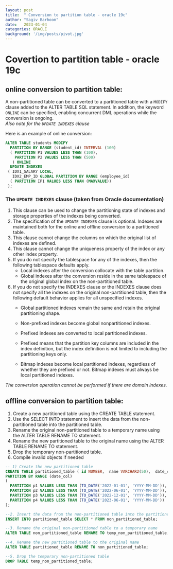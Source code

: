 ```yaml
---
layout: post
title:  " Conversion to partition table - oracle 19c"
author: "Sagiv Barhoom"
date:   2023-01-04
categories: ORACLE 
background: '/img/posts/pivot.jpg'
---
```

# Covertion to partition table - oracle 19c

## online conversion to partition table:
A non-partitioned table can be converted to a partitioned table with a `MODIFY` clause added to the ALTER TABLE SQL statement.
In addition, the keyword `ONLINE` can be specified, enabling concurrent DML operations while the conversion is ongoing.</br>
*Also note for the `UPDATE INDEXES` clause*

Here is an example of online conversion:
```sql
ALTER TABLE students MODIFY
  PARTITION BY RANGE (student_id) INTERVAL (100)
  ( PARTITION P1 VALUES LESS THAN (100),
    PARTITION P2 VALUES LESS THAN (500)
   ) ONLINE
  UPDATE INDEXES
 ( IDX1_SALARY LOCAL,
   IDX2_EMP_ID GLOBAL PARTITION BY RANGE (employee_id)
  ( PARTITION IP1 VALUES LESS THAN (MAXVALUE))
 );
 ```

### The  `UPDATE INDEXES` clause (taken from Oracle documentation)
1. This clause can be used to change the partitioning state of indexes and storage properties of the indexes being converted.
2. The specification of the `UPDATE INDEXES` clause is optional.
   Indexes are maintained both for the online and offline conversion to a partitioned table.
3. This clause cannot change the columns on which the original list of indexes are defined.
4. This clause cannot change the uniqueness property of the index or any other index property.
5. If you do not specify the tablespace for any of the indexes, then the following tablespace defaults apply.
    - Local indexes after the conversion collocate with the table partition.
    - Global indexes after the conversion reside in the same tablespace of the original global index on the non-partitioned table.
6. If you do not specify the INDEXES clause or the INDEXES clause does not specify all the indexes on the original non-partitioned table, then the following default behavior applies for all unspecified indexes.
    - Global partitioned indexes remain the same and retain the original partitioning shape.
    - Non-prefixed indexes become global nonpartitioned indexes.
    - Prefixed indexes are converted to local partitioned indexes.
    - Prefixed means that the partition key columns are included in the index definition, 
      but the index definition is not limited to including the partitioning keys only.

    - Bitmap indexes become local partitioned indexes, regardless of whether they are prefixed or not.
      Bitmap indexes must always be local partitioned indexes.

*The conversion operation cannot be performed if there are domain indexes.*



## offline conversion to partition table:

1. Create a new partitioned table using the CREATE TABLE statement.
2. Use the SELECT INTO statement to insert the data from the non-partitioned table into the partitioned table.
3. Rename the original non-partitioned table to a temporary name using the ALTER TABLE RENAME TO statement.
4. Rename the new partitioned table to the original name using the ALTER TABLE RENAME TO statement.
5. Drop the temporary non-partitioned table.
6. Compile invalid objects if needed

```sql
-- 1) Create the new partitioned table
CREATE TABLE partitioned_table ( id NUMBER,  name VARCHAR2(50),  date_col DATE)
PARTITION BY RANGE (date_col)
(
  PARTITION p1 VALUES LESS THAN (TO_DATE('2022-01-01', 'YYYY-MM-DD')),
  PARTITION p2 VALUES LESS THAN (TO_DATE('2022-06-01', 'YYYY-MM-DD')),
  PARTITION p3 VALUES LESS THAN (TO_DATE('2022-12-01', 'YYYY-MM-DD')),
  PARTITION p4 VALUES LESS THAN (TO_DATE('2023-06-01', 'YYYY-MM-DD'))
);

--2. Insert the data from the non-partitioned table into the partitioned table
INSERT INTO partitioned_table SELECT * FROM non_partitioned_table;

--3. Rename the original non-partitioned table to a temporary name
ALTER TABLE non_partitioned_table RENAME TO temp_non_partitioned_table;

--4. Rename the new partitioned table to the original name
ALTER TABLE partitioned_table RENAME TO non_partitioned_table;

--5. Drop the temporary non-partitioned table
DROP TABLE temp_non_partitioned_table;
```
